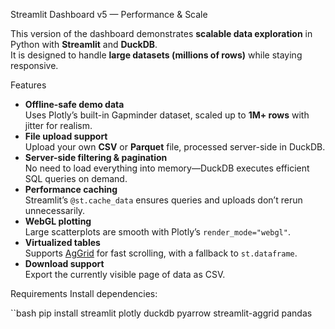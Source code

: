 Streamlit Dashboard v5 — Performance & Scale

This version of the dashboard demonstrates **scalable data exploration** in Python with **Streamlit** and **DuckDB**.  
It is designed to handle **large datasets (millions of rows)** while staying responsive.


Features
- **Offline-safe demo data**  
  Uses Plotly’s built-in Gapminder dataset, scaled up to **1M+ rows** with jitter for realism.
- **File upload support**  
  Upload your own **CSV** or **Parquet** file, processed server-side in DuckDB.
- **Server-side filtering & pagination**  
  No need to load everything into memory—DuckDB executes efficient SQL queries on demand.
- **Performance caching**  
  Streamlit’s `@st.cache_data` ensures queries and uploads don’t rerun unnecessarily.
- **WebGL plotting**  
  Large scatterplots are smooth with Plotly’s `render_mode="webgl"`.
- **Virtualized tables**  
  Supports [AgGrid](https://github.com/PablocFonseca/streamlit-aggrid) for fast scrolling, with a fallback to `st.dataframe`.
- **Download support**  
  Export the currently visible page of data as CSV.


Requirements
Install dependencies:

``bash
pip install streamlit plotly duckdb pyarrow streamlit-aggrid pandas
